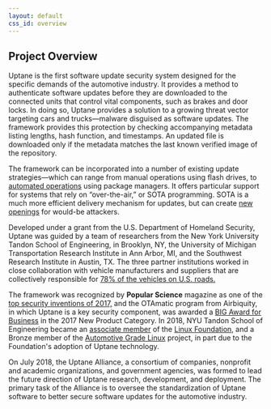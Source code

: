 ```yaml
---
layout: default
css_id: overview
---
```


## Project Overview ##

Uptane is the first software update security system designed for
the specific demands of the automotive industry. It provides a method
to authenticate software updates
before they are downloaded to the connected units that control
vital components, such as brakes and door locks. In doing so, Uptane provides
a solution to a growing threat vector targeting cars and trucks—malware
disguised as software updates. The framework provides this protection by
checking accompanying metadata listing lengths,
hash function, and timestamps. An updated file is downloaded only if the
metadata matches the last known verified image of the repository.

The framework can be incorporated into a number of existing update
strategies—which can range from manual operations
using flash drives, to [automated operations](https://sbabic.github.io/swupdate/overview.html)
using package managers. It offers particular support for systems that rely
on “over-the-air,” or SOTA programming. SOTA is a much more efficient delivery
mechanism for updates, but can create [new openings](https://theconversation.com/auto-industry-must-tackle-its-software-problems-to-stop-hacks-as-cars-go-online-45325) for would-be attackers.

Developed under a grant from the U.S. Department of Homeland Security, Uptane was
guided by a team of researchers from the New York University Tandon School of
Engineering, in Brooklyn, NY, the University of Michigan Transportation
Research Institute in Ann Arbor, MI, and the Southwest Research Institute in
Austin, TX. The three partner
institutions worked in close collaboration with vehicle manufacturers and
suppliers that are collectively responsible for [78% of the vehicles on U.S. roads.](https://ieeexplore.ieee.org/stamp/stamp.jsp?tp=&arnumber=8278174&tag=1 )

The framework was recognized by **Popular Science** magazine as one of the
[top security inventions of 2017,](https://www.popsci.com/top-security-innovations-2017 )
and the OTAmatic program from Airbiquity, in which Uptane is a key security component,
was awarded a [BIG Award for Business](https://www.bintelligence.com/big-awards-for-business/) in
the 2017 New Product Category. In 2018, NYU Tandon School of
Engineering became an [associate member](https://www.automotivelinux.org/announcements/2018/08/16/automotive-grade-linux-extends-global-reach-with-six-new-members) of the [Linux Foundation,](https://www.linuxfoundation.org/)
and a Bronze member of the [Automotive Grade Linux](https://www.automotivelinux.org/) project,
in part due to the Foundation's adoption of Uptane technology.

On July 2018, the Uptane Alliance, a
consortium of companies, nonprofit and
academic organizations, and government agencies, was formed to lead the
future direction of Uptane research, development, and deployment. The primary task
of the Alliance is to oversee the standardization of Uptane software to better secure
software updates for the automotive industry.
